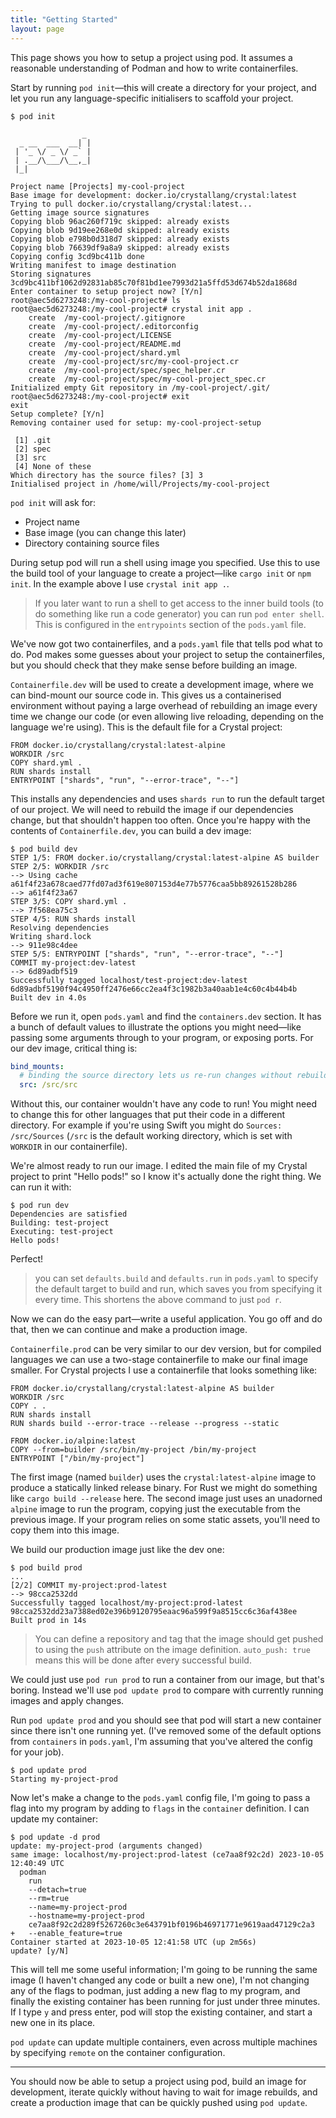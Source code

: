 ```yaml
---
title: "Getting Started"
layout: page
---
```


This page shows you how to setup a project using pod. It assumes a reasonable understanding of Podman and how to write containerfiles.

Start by running `pod init`—this will create a directory for your project, and let you run any language-specific initialisers to scaffold your project.

```shell
$ pod init

                _
  _ __  ___  __| |
 | '_ \/ _ \/ _` |
 | .__/\___/\__,_|
 |_|

Project name [Projects] my-cool-project
Base image for development: docker.io/crystallang/crystal:latest
Trying to pull docker.io/crystallang/crystal:latest...
Getting image source signatures
Copying blob 96ac260f719c skipped: already exists
Copying blob 9d19ee268e0d skipped: already exists
Copying blob e798b0d318d7 skipped: already exists
Copying blob 76639df9a8a9 skipped: already exists
Copying config 3cd9bc411b done
Writing manifest to image destination
Storing signatures
3cd9bc411bf1062d92831ab85c70f81bd1ee7993d21a5ffd53d674b52da1868d
Enter container to setup project now? [Y/n]
root@aec5d6273248:/my-cool-project# ls
root@aec5d6273248:/my-cool-project# crystal init app .
    create  /my-cool-project/.gitignore
    create  /my-cool-project/.editorconfig
    create  /my-cool-project/LICENSE
    create  /my-cool-project/README.md
    create  /my-cool-project/shard.yml
    create  /my-cool-project/src/my-cool-project.cr
    create  /my-cool-project/spec/spec_helper.cr
    create  /my-cool-project/spec/my-cool-project_spec.cr
Initialized empty Git repository in /my-cool-project/.git/
root@aec5d6273248:/my-cool-project# exit
exit
Setup complete? [Y/n]
Removing container used for setup: my-cool-project-setup

 [1] .git
 [2] spec
 [3] src
 [4] None of these
Which directory has the source files? [3] 3
Initialised project in /home/will/Projects/my-cool-project
```

`pod init` will ask for:

- Project name
- Base image (you can change this later)
- Directory containing source files

During setup pod will run a shell using image you specified. Use this to use the build tool of your language to create a project—like `cargo init` or `npm init`. In the example above I use `crystal init app .`.

> If you later want to run a shell to get access to the inner build tools (to do something like run a code generator) you can run `pod enter shell`. This is configured in the `entrypoints` section of the `pods.yaml` file.

We've now got two containerfiles, and a `pods.yaml` file that tells pod what to do. Pod makes some guesses about your project to setup the containerfiles, but you should check that they make sense before building an image.

`Containerfile.dev` will be used to create a development image, where we can bind-mount our source code in. This gives us a containerised environment without paying a large overhead of rebuilding an image every time we change our code (or even allowing live reloading, depending on the language we're using). This is the default file for a Crystal project:

```
FROM docker.io/crystallang/crystal:latest-alpine
WORKDIR /src
COPY shard.yml .
RUN shards install
ENTRYPOINT ["shards", "run", "--error-trace", "--"]
```

This installs any dependencies and uses `shards run` to run the default target of our project. We will need to rebuild the image if our dependencies change, but that shouldn't happen too often. Once you're happy with the contents of `Containerfile.dev`, you can build a dev image:

```shell
$ pod build dev
STEP 1/5: FROM docker.io/crystallang/crystal:latest-alpine AS builder
STEP 2/5: WORKDIR /src
--> Using cache a61f4f23a678caed77fd07ad3f619e807153d4e77b5776caa5bb89261528b286
--> a61f4f23a67
STEP 3/5: COPY shard.yml .
--> 7f568ea75c3
STEP 4/5: RUN shards install
Resolving dependencies
Writing shard.lock
--> 911e98c4dee
STEP 5/5: ENTRYPOINT ["shards", "run", "--error-trace", "--"]
COMMIT my-project:dev-latest
--> 6d89adbf519
Successfully tagged localhost/test-project:dev-latest
6d89adbf5190f94c4950ff2476e66cc2ea4f3c1982b3a40aab1e4c60c4b44b4b
Built dev in 4.0s
```

Before we run it, open `pods.yaml` and find the `containers.dev` section. It has a bunch of default values to illustrate the options you might need—like passing some arguments through to your program, or exposing ports. For our dev image, critical thing is:

```yaml
bind_mounts:
  # binding the source directory lets us re-run changes without rebuilding
  src: /src/src
```

Without this, our container wouldn't have any code to run! You might need to change this for other languages that put their code in a different directory. For example if you're using Swift you might do `Sources: /src/Sources` (`/src` is the default working directory, which is set with `WORKDIR` in our containerfile).

We're almost ready to run our image. I edited the main file of my Crystal project to print "Hello pods!" so I know it's actually done the right thing. We can run it with:

```shell
$ pod run dev
Dependencies are satisfied
Building: test-project
Executing: test-project
Hello pods!
```

Perfect!

> you can set `defaults.build` and `defaults.run` in `pods.yaml` to specify the default target to build and run, which saves you from specifying it every time. This shortens the above command to just `pod r`.

Now we can do the easy part—write a useful application. You go off and do that, then we can continue and make a production image.

`Containerfile.prod` can be very similar to our dev version, but for compiled languages we can use a two-stage containerfile to make our final image smaller. For Crystal projects I use a containerfile that looks something like:

```
FROM docker.io/crystallang/crystal:latest-alpine AS builder
WORKDIR /src
COPY . .
RUN shards install
RUN shards build --error-trace --release --progress --static

FROM docker.io/alpine:latest
COPY --from=builder /src/bin/my-project /bin/my-project
ENTRYPOINT ["/bin/my-project"]
```

The first image (named `builder`) uses the `crystal:latest-alpine` image to produce a statically linked release binary. For Rust we might do something like `cargo build --release` here. The second image just uses an unadorned `alpine` image to run the program, copying just the executable from the previous image. If your program relies on some static assets, you'll need to copy them into this image.

We build our production image just like the dev one:

```shell
$ pod build prod
...
[2/2] COMMIT my-project:prod-latest
--> 98cca2532dd
Successfully tagged localhost/my-project:prod-latest
98cca2532dd23a7388ed02e396b9120795eaac96a599f9a8515cc6c36af438ee
Built prod in 14s
```

> You can define a repository and tag that the image should get pushed to using the `push` attribute on the image definition. `auto_push: true` means this will be done after every successful build.

We could just use `pod run prod` to run a container from our image, but that's boring. Instead we'll use `pod update prod` to compare with currently running images and apply changes.

Run `pod update prod` and you should see that pod will start a new container since there isn't one running yet. (I've removed some of the default options from `containers` in `pods.yaml`, I'm assuming that you've altered the config for your job).

```shell
$ pod update prod
Starting my-project-prod
```

Now let's make a change to the `pods.yaml` config file, I'm going to pass a flag into my program by adding to `flags` in the `container` definition. I can update my container:

```shell
$ pod update -d prod
update: my-project-prod (arguments changed)
same image: localhost/my-project:prod-latest (ce7aa8f92c2d) 2023-10-05 12:40:49 UTC
  podman
    run
    --detach=true
    --rm=true
    --name=my-project-prod
    --hostname=my-project-prod
    ce7aa8f92c2d289f5267260c3e643791bf0196b46971771e9619aad47129c2a3
+   --enable_feature=true
Container started at 2023-10-05 12:41:58 UTC (up 2m56s)
update? [y/N]
```

This will tell me some useful information; I'm going to be running the same image (I haven't changed any code or built a new one), I'm not changing any of the flags to podman, just adding a new flag to my program, and finally the existing container has been running for just under three minutes. If I type `y` and press enter, pod will stop the existing container, and start a new one in its place.

`pod update` can update multiple containers, even across multiple machines by specifying `remote` on the container configuration.

---

You should now be able to setup a project using pod, build an image for development, iterate quickly without having to wait for image rebuilds, and create a production image that can be quickly pushed using `pod update`.
